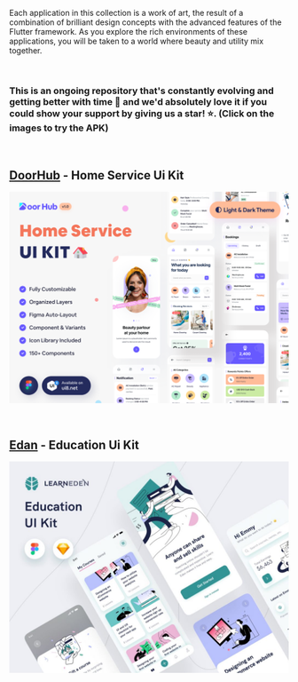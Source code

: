 
Each application in this collection is a work of art, the result of a combination of brilliant design concepts with the advanced features of the Flutter framework. As you explore the rich environments of these applications, you will be taken to a world where beauty and utility mix together.

<br/>

### This is an ongoing repository that's constantly evolving and getting better with time 🚀 and we'd absolutely love it if you could show your support by giving us a star! ⭐. (Click on the images to try the APK)

<br/>

## [DoorHub](https://github.com/moha-b/Pretty-Ui/blob/main/Door%20Hub/README.md) - Home Service Ui Kit
[![door_hub_mockup](https://github.com/moha-b/Pretty-Ui/blob/main/Door%20Hub/screenshots/Mockup.png)](https://github.com/moha-b/Pretty-Ui/releases/tag/doorhub)

<br/>

## [Edan](https://github.com/moha-b/Pretty-Ui/blob/main/Eden/README.md) - Education Ui Kit
[![edan_mockup](https://github.com/moha-b/Pretty-Ui/blob/main/Eden/screenshots/Mockup.jpg)](https://github.com/moha-b/Pretty-Ui/releases/tag/edan)
